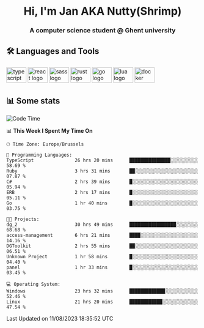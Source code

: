 <h1 align="center">Hi, I'm Jan AKA Nutty(Shrimp)</h1>
<h3 align="center">A computer science student @ Ghent university</h3>

<h2 align="left">🛠️ Languages and Tools</h2>

###

<div align="left">
  <img src="https://cdn.jsdelivr.net/gh/devicons/devicon/icons/typescript/typescript-original.svg" height="40" width="52" alt="typescript logo"  />
  <img src="https://cdn.jsdelivr.net/gh/devicons/devicon/icons/react/react-original.svg" height="40" width="52" alt="react logo"  />
  <img src="https://cdn.jsdelivr.net/gh/devicons/devicon/icons/sass/sass-original.svg" height="40" width="52" alt="sass logo"  />
  <img src="https://cdn.jsdelivr.net/gh/devicons/devicon/icons/rust/rust-plain.svg" height="40" width="52" alt="rust logo"  />
  <img src="https://cdn.jsdelivr.net/gh/devicons/devicon/icons/go/go-original.svg" height="40" width="52" alt="go logo"  />
  <img src="https://cdn.jsdelivr.net/gh/devicons/devicon/icons/lua/lua-original.svg" height="40" width="52" alt="lua logo"  />
  <img src="https://cdn.jsdelivr.net/gh/devicons/devicon/icons/docker/docker-original.svg" height="40" width="52" alt="docker logo"  />
</div>

<h2>📊 Some stats</h2>

<!--START_SECTION:waka-->
![Code Time](http://img.shields.io/badge/Code%20Time-3%2C521%20hrs%2032%20mins-blue)

📊 **This Week I Spent My Time On** 

```text
🕑︎ Time Zone: Europe/Brussels

💬 Programming Languages: 
TypeScript               26 hrs 20 mins      ███████████████░░░░░░░░░░   58.69 % 
Ruby                     3 hrs 31 mins       ██░░░░░░░░░░░░░░░░░░░░░░░   07.87 % 
C#                       2 hrs 39 mins       █░░░░░░░░░░░░░░░░░░░░░░░░   05.94 % 
ERB                      2 hrs 17 mins       █░░░░░░░░░░░░░░░░░░░░░░░░   05.11 % 
Go                       1 hr 40 mins        █░░░░░░░░░░░░░░░░░░░░░░░░   03.75 % 

🐱‍💻 Projects: 
dg_2                     30 hrs 49 mins      █████████████████░░░░░░░░   68.68 % 
access-management        6 hrs 21 mins       ████░░░░░░░░░░░░░░░░░░░░░   14.16 % 
DGToolkit                2 hrs 55 mins       ██░░░░░░░░░░░░░░░░░░░░░░░   06.51 % 
Unknown Project          1 hr 58 mins        █░░░░░░░░░░░░░░░░░░░░░░░░   04.40 % 
panel                    1 hr 33 mins        █░░░░░░░░░░░░░░░░░░░░░░░░   03.45 % 

💻 Operating System: 
Windows                  23 hrs 32 mins      █████████████░░░░░░░░░░░░   52.46 % 
Linux                    21 hrs 20 mins      ████████████░░░░░░░░░░░░░   47.54 % 
```


 Last Updated on 11/08/2023 18:35:52 UTC
<!--END_SECTION:waka-->
